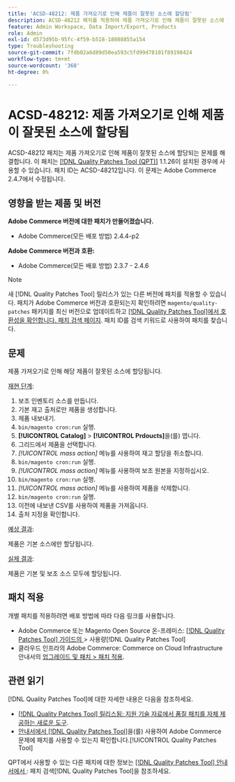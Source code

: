 ```yaml
---
title: 'ACSD-48212: 제품 가져오기로 인해 제품이 잘못된 소스에 할당됨'
description: ACSD-48212 패치를 적용하여 제품 가져오기로 인해 제품이 잘못된 소스에 할당되는 Adobe Commerce 문제를 해결합니다.
feature: Admin Workspace, Data Import/Export, Products
role: Admin
exl-id: d573d95b-95fc-4f59-b518-18088855a154
type: Troubleshooting
source-git-commit: 7fdb02a6d89d50ea593c5fd99d78101f89198424
workflow-type: tm+mt
source-wordcount: '368'
ht-degree: 0%

---
```


# ACSD-48212: 제품 가져오기로 인해 제품이 잘못된 소스에 할당됨

ACSD-48212 패치는 제품 가져오기로 인해 제품이 잘못된 소스에 할당되는 문제를 해결합니다. 이 패치는 [[!DNL Quality Patches Tool (QPT)]](https://experienceleague.adobe.com/ko/docs/commerce-operations/tools/quality-patches-tool/quality-patches-tool-to-self-serve-quality-patches) 1.1.26이 설치된 경우에 사용할 수 있습니다. 패치 ID는 ACSD-48212입니다. 이 문제는 Adobe Commerce 2.4.7에서 수정됩니다.

## 영향을 받는 제품 및 버전

**Adobe Commerce 버전에 대한 패치가 만들어졌습니다.**

* Adobe Commerce(모든 배포 방법) 2.4.4-p2

**Adobe Commerce 버전과 호환:**

* Adobe Commerce(모든 배포 방법) 2.3.7 - 2.4.6

>[!NOTE]
>
>새 [!DNL Quality Patches Tool] 릴리스가 있는 다른 버전에 패치를 적용할 수 있습니다. 패치가 Adobe Commerce 버전과 호환되는지 확인하려면 `magento/quality-patches` 패키지를 최신 버전으로 업데이트하고 [[!DNL Quality Patches Tool]에서 호환성을 확인합니다. 패치 검색 페이지](https://experienceleague.adobe.com/tools/commerce-quality-patches/index.html?lang=ko). 패치 ID를 검색 키워드로 사용하여 패치를 찾습니다.

## 문제

제품 가져오기로 인해 해당 제품이 잘못된 소스에 할당됩니다.

<u>재현 단계</u>:

1. 보조 인벤토리 소스를 만듭니다.
1. 기본 재고 출처로만 제품을 생성합니다.
1. 제품 내보내기.
1. `bin/magento cron:run` 실행.
1. **[!UICONTROL Catalog]** > **[!UICONTROL Prdoucts]**&#x200B;을(를) 엽니다.
1. 그리드에서 제품을 선택합니다.
1. *[!UICONTROL mass action]* 메뉴를 사용하여 재고 할당을 취소합니다.
1. `bin/magento cron:run` 실행.
1. *[!UICONTROL mass action]* 메뉴를 사용하여 보조 원본을 지정하십시오.
1. `bin/magento cron:run` 실행.
1. *[!UICONTROL mass action]* 메뉴를 사용하여 제품을 삭제합니다.
1. `bin/magento cron:run` 실행.
1. 이전에 내보낸 CSV를 사용하여 제품을 가져옵니다.
1. 출처 지정을 확인합니다.

<u>예상 결과</u>:

제품은 기본 소스에만 할당됩니다.

<u>실제 결과</u>:

제품은 기본 및 보조 소스 모두에 할당됩니다.

## 패치 적용

개별 패치를 적용하려면 배포 방법에 따라 다음 링크를 사용합니다.

* Adobe Commerce 또는 Magento Open Source 온-프레미스: [[!DNL Quality Patches Tool]  가이드의 ](/help/tools/quality-patches-tool/usage.md)> 사용량[!DNL Quality Patches Tool]
* 클라우드 인프라의 Adobe Commerce: Commerce on Cloud Infrastructure 안내서의 [업그레이드 및 패치 > 패치 적용](https://experienceleague.adobe.com/docs/commerce-cloud-service/user-guide/develop/upgrade/apply-patches.html?lang=ko).

## 관련 읽기

[!DNL Quality Patches Tool]에 대한 자세한 내용은 다음을 참조하세요.

* [[!DNL Quality Patches Tool] 릴리스됨: 지원 기술 자료에서 품질 패치를 자체 제공하는 새로운 도구](https://experienceleague.adobe.com/ko/docs/commerce-operations/tools/quality-patches-tool/quality-patches-tool-to-self-serve-quality-patches).
* [ 안내서에서  [!DNL Quality Patches Tool]](/help/tools/quality-patches-tool/patches-available-in-qpt/check-patch-for-magento-issue-with-magento-quality-patches.md)을(를) 사용하여 Adobe Commerce 문제에 패치를 사용할 수 있는지 확인합니다.[!UICONTROL Quality Patches Tool]


QPT에서 사용할 수 있는 다른 패치에 대한 정보는 [[!DNL Quality Patches Tool] 안내서에서 ](https://experienceleague.adobe.com/tools/commerce-quality-patches/index.html?lang=ko): 패치 검색[!DNL Quality Patches Tool]을 참조하세요.
